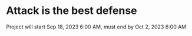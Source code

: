 # Attack is the best defense
Project will start Sep 18, 2023 6:00 AM, must end by Oct 2, 2023 6:00 AM
